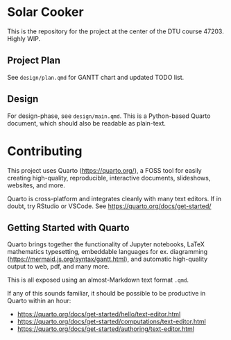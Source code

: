 # Solar Cooker
This is the repository for the project at the center of the DTU course 47203.
Highly WIP.

## Project Plan
See `design/plan.qmd` for GANTT chart and updated TODO list.

## Design
For design-phase, see `design/main.qmd`.
This is a Python-based Quarto document, which should also be readable as plain-text.



# Contributing
This project uses Quarto (<https://quarto.org/>), a FOSS tool for easily creating high-quality, reproducible, interactive documents, slideshows, websites, and more.

Quarto is cross-platform and integrates cleanly with many text editors.
If in doubt, try RStudio or VSCode.
See <https://quarto.org/docs/get-started/>

## Getting Started with Quarto
Quarto brings together the functionality of Jupyter notebooks, LaTeX mathematics typesetting, embeddable languages for ex. diagramming (<https://mermaid.js.org/syntax/gantt.html>), and automatic high-quality output to web, pdf, and many more.

This is all exposed using an almost-Markdown text format `.qmd`.

If any of this sounds familiar, it should be possible to be productive in Quarto within an hour:

- <https://quarto.org/docs/get-started/hello/text-editor.html>
- <https://quarto.org/docs/get-started/computations/text-editor.html>
- <https://quarto.org/docs/get-started/authoring/text-editor.html>
